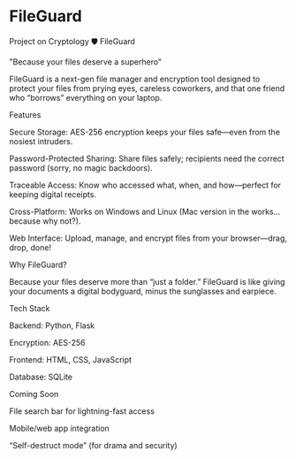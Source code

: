 # FileGuard
Project on Cryptology 
🛡️ FileGuard

"Because your files deserve a superhero"

FileGuard is a next-gen file manager and encryption tool designed to protect your files from prying eyes, careless coworkers, and that one friend who “borrows” everything on your laptop.

Features

Secure Storage: AES-256 encryption keeps your files safe—even from the nosiest intruders.

Password-Protected Sharing: Share files safely; recipients need the correct password (sorry, no magic backdoors).

Traceable Access: Know who accessed what, when, and how—perfect for keeping digital receipts.

Cross-Platform: Works on Windows and Linux (Mac version in the works… because why not?).

Web Interface: Upload, manage, and encrypt files from your browser—drag, drop, done!

Why FileGuard?

Because your files deserve more than “just a folder.” FileGuard is like giving your documents a digital bodyguard, minus the sunglasses and earpiece.

Tech Stack

Backend: Python, Flask

Encryption: AES-256

Frontend: HTML, CSS, JavaScript

Database: SQLite

Coming Soon

File search bar for lightning-fast access

Mobile/web app integration

“Self-destruct mode” (for drama and security)
